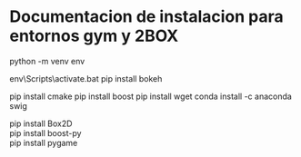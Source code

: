 # Documentacion de instalacion para entornos gym y 2BOX
python -m venv env

env\Scripts\activate.bat
pip install bokeh

pip install cmake
pip install boost
pip install wget
conda install -c anaconda swig

pip install Box2D  
pip install boost-py                          
pip install pygame   
